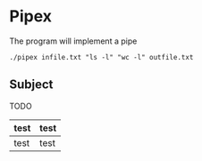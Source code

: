 # Pipex

The program will implement a pipe

```shell
./pipex infile.txt "ls -l" "wc -l" outfile.txt
```

## Subject

TODO 

| test    | test    |
|-------------|-------------|
| test | test |